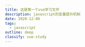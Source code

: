 ```yaml
---
title: 这是第一个vue学习文件
description: javascript的变量提升机制
date: 2020-12-08
tags:
  - javascript
outline: deep
classify: vue-study
---
```

